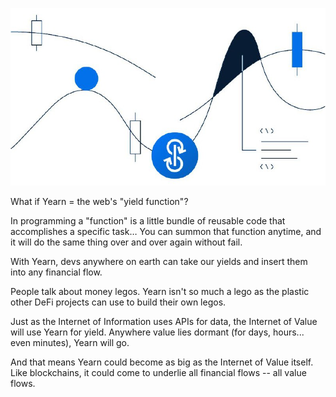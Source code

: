 ![](yield1.jpg) </br>

What if Yearn = the web's "yield function"?

In programming a "function" is a little bundle of reusable code that accomplishes a specific task… You can summon that function anytime, and it will do the same thing over and over again without fail.

With Yearn, devs anywhere on earth can take our yields and insert them into any financial flow.

People talk about money legos. Yearn isn't so much a lego as the plastic other DeFi projects can use to build their own legos.

Just as the Internet of Information uses APIs for data, the Internet of Value will use Yearn for yield. Anywhere value lies dormant (for days, hours... even minutes), Yearn will go.

And that means Yearn could become as big as the Internet of Value itself. Like blockchains, it could come to underlie all financial flows -- all value flows.
